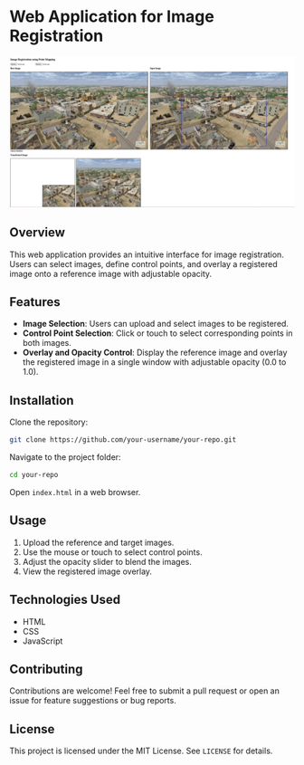 # Web Application for Image Registration
![image](https://github.com/ramaiah560/module-image-Rigistration/blob/main/img.jpg?semt=ais_hybrid?raw=true)

## Overview
This web application provides an intuitive interface for image registration. Users can select images, define control points, and overlay a registered image onto a reference image with adjustable opacity.

## Features
- **Image Selection**: Users can upload and select images to be registered.
- **Control Point Selection**: Click or touch to select corresponding points in both images.
- **Overlay and Opacity Control**: Display the reference image and overlay the registered image in a single window with adjustable opacity (0.0 to 1.0).

## Installation

Clone the repository:
```sh
git clone https://github.com/your-username/your-repo.git
```

Navigate to the project folder:
```sh
cd your-repo
```

Open `index.html` in a web browser.

## Usage
1. Upload the reference and target images.
2. Use the mouse or touch to select control points.
3. Adjust the opacity slider to blend the images.
4. View the registered image overlay.

## Technologies Used
- HTML
- CSS
- JavaScript

## Contributing
Contributions are welcome! Feel free to submit a pull request or open an issue for feature suggestions or bug reports.

## License
This project is licensed under the MIT License. See `LICENSE` for details.

